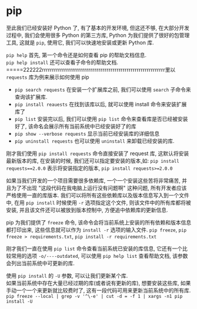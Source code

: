 # pip

至此我们已经安装好 Python 了, 有了基本的开发环境, 但这还不够, 在大部分开发过程中, 我们会使用很多 Python 的第三方库, Python 为我们提供了很好的包管理工具, 这就是 `pip`, 使用它, 我们可以快速地安装或更新 Python 库.

`pip help` 首先, 第一个命令还是如何查看 pip 的帮助文档信息.  
`pip help install` 还可以查看子命令的帮助文档.
=====222222rrrrrrrrrrrrrrrrrrrrrrrrrrrrrrrrrrrrrrrrrrrrrrrrrrrrrrrrrrrrr里以 `requests` 库为例来展示如何使用 pip

  - `pip search requests` 在安装一个扩展库之前, 我们可以使用 `search` 子命令来查询该扩展库.
  - `pip install reauests` 在找到该库以后, 就可以使用 install 命令来安装扩展库了
  - `pip list` 安装完以后, 我们可以使用 `pip list` 命令来查看库是否已经被安装好了, 该命名会展示所有当前系统中已经安装好了的库
  - `pip show --verbose requests` 显示当前已经安装库的详细信息
  - `pip uninstall requests` 也可以使用 `uninstall` 来卸载已经安装的库.

刚才我们使用 `pip install requests` 命令直接安装了 request 库, 这默认将安装最新版本的库, 在安装的时候, 我们还可以指定要安装的版本,如: `pip install requests==2.0.0` 表示将安装指定的版本, `pip install requests>=2.0.0`

如果当我们开发的一个项目需要很多依赖库, 一个一个安装这些苦将非常痛苦, 并且为了不出现 "这段代码在我电脑上运行没有问题啊" 这种问题, 所有开发者应该严格使用一直的库版本. 我们可以将所有这些依赖库以及版本信息写入到一个文件中, 在用 `pip install` 时候使用 `-r` 选项指定这个文件, 则该文件中的所有库都将被安装, 并且该文件还可以被放到版本控制中, 方便追中依赖库的更新信息.

pip 为我们提供了 `freeze` 命令, 该命令会将当前系统上安装的所有依赖和版本信息都打印出来, 这些信息就可以作为 `install -r` 选项的输入文件. `pip freeze`, `pip freeze > requirements.txt`, `pip install -r requirements.txt`

刚才我们一直在使用 `pip list` 命令查看当前系统已安装的库信息, 它还有一个比较常用的选项 `-o/----outdated`, 可以使用 `pip help list` 查看帮助文档, 该参数会列出当前系统中可更新的库.  

使用 `pip install` 的 `-U` 参数, 可以让我们更新某个库.  
如果当前系统中存在大量已经过期的库(或者说有更新的库), 想要安装这些库, 如果手动一个一个来更新就比较费时了, 这有一段代码可用来更新当前系统中的所有库. `pip freeze --local | grep -v '^\-e' | cut -d = -f 1 | xargs -n1 pip install -U `
